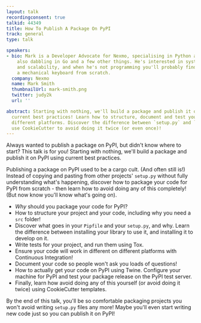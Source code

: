 ```yaml
---
layout: talk
recordingconsent: true
talkid: 44349
title: How To Publish A Package On PyPI
track: general
type: talk

speakers:
- bio: Mark is a Developer Advocate for Nexmo, specialising in Python and Java, but
    also dabbling in Go and a few other things. He's interested in system architecture
    and scalability, and when he's not programming you'll probably find him building
    a mechanical keyboard from scratch.
  company: Nexmo
  name: Mark Smith
  thumbnailUrl: mark-smith.png
  twitter: judy2k
  url: ''

abstract: Starting with nothing, we'll build a package and publish it on PyPI using
  current best practices! Learn how to structure, document and test your project on
  different platforms. Discover the difference between `setup.py` and `Pipfile`. Finally,
  use CookieCutter to avoid doing it twice (or even once)!
---
```

Always wanted to publish a package on PyPI, but didn't know where to start?
This talk is for you! Starting with nothing, we'll build a package and publish it on PyPI using current best practices.

Publishing a package on PyPI used to be a cargo cult. (And often still is!) Instead of copying and pasting from other projects' `setup.py` without fully understanding what's happening, discover how to package your code for PyPI from scratch - then learn how to avoid doing any of this completely! (But now know you'll know what's going on).

* _Why_ should you package your code for PyPI?
* How to structure your project and your code, including why you need a `src` folder!
* Discover what goes in your `Pipfile` and your `setup.py`, and why. Learn
  the difference between installing your library to use it, and installing it to develop on it.
* Write tests for your project, and run them using Tox.
* Ensure your code will work in different on different platforms with
  Continuous Integration!
* Document your code so people won't ask you loads of questions!
* How to actually get your code on PyPI using Twine. Configure your machine
  for PyPI and test your package release on the PyPI test server.
* Finally, learn how avoid doing any of this yourself (or avoid doing it
  twice) using CookieCutter templates.

By the end of this talk, you'll be so comfortable packaging projects you won't avoid writing `setup.py` files any more! Maybe you'll even start writing new code just so you can publish it on PyPI!
